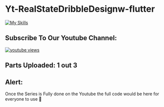 # Yt-RealStateDribbleDesignw-flutter

[![My Skills](https://skillicons.dev/icons?i=flutter,dart,vscode)](https://skillicons.dev)

## Subscribe To Our Youtube Channel:
<a href="https://www.youtube.com/channel/UC4ApVhMrdGexO2KOWxZDOTw">
 <img alt="youtube views" src="https://custom-icon-badges.demolab.com/badge/Youtube-red.svg?logo=youtube&logoSource=feather&logoColor=white]"/>
</a>

## Parts Uploaded: 1 out 3

## Alert:
Once the Series is Fully done on the Youtube the full code would be here for everyone to use 💖
